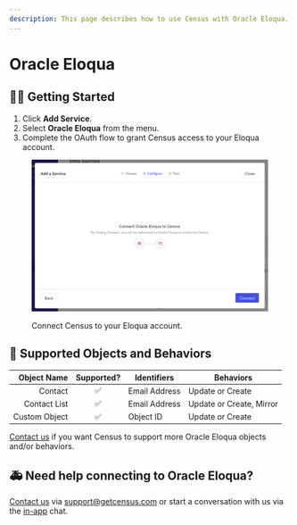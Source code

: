 ```yaml
---
description: This page describes how to use Census with Oracle Eloqua.
---
```


# Oracle Eloqua

## 🏃‍♀️ Getting Started

1. Click **Add Service**.
2. Select **Oracle Eloqua** from the menu.
3. Complete the OAuth flow to grant Census access to your Eloqua account.

<figure><img src="../.gitbook/assets/oracle-eloqua.png" alt=""><figcaption><p>Connect Census to your Eloqua account.</p></figcaption></figure>

## 🔀 Supported Objects and Behaviors

| **Object Name** | **Supported?** | **Identifiers**  | **Behaviors** |
| --------------: | :------------: | ---------------- | --------------|
| Contact | ✅ | Email Address | Update or Create |
| Contact List | ✅ | Email Address | Update or Create, Mirror |
| Custom Object | ✅ | Object ID | Update or Create |

[Contact us](mailto:support@getcensus.com) if you want Census to support more Oracle Eloqua objects and/or behaviors.

## 🚑 Need help connecting to Oracle Eloqua?

[Contact us](mailto:support@getcensus.com) via support@getcensus.com or start a conversation with us via the [in-app](https://app.getcensus.com) chat.
